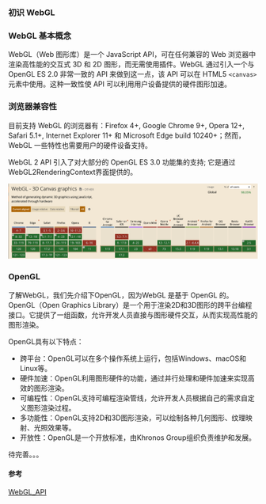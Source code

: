 ### 初识 WebGL

### WebGL 基本概念

WebGL（Web 图形库）是一个 JavaScript API，可在任何兼容的 Web 浏览器中渲染高性能的交互式 3D 和 2D 图形，而无需使用插件。WebGL 通过引入一个与 OpenGL ES 2.0 非常一致的 API 来做到这一点，该 API 可以在 HTML5 `<canvas>` 元素中使用。这种一致性使 API 可以利用用户设备提供的硬件图形加速。

### 浏览器兼容性

目前支持 WebGL 的浏览器有：Firefox 4+, Google Chrome 9+, Opera 12+, Safari 5.1+, Internet Explorer 11+ 和 Microsoft Edge build 10240+；然而，WebGL 一些特性也需要用户的硬件设备支持。

WebGL 2 API 引入了对大部分的 OpenGL ES 3.0 功能集的支持; 它是通过WebGL2RenderingContext界面提供的。

![image-20231213225624930](/img/webgl-use.png)



### OpenGL

了解WebGL，我们先介绍下OpenGL，因为WebGL 是基于 OpenGL 的。OpenGL（Open Graphics Library）是一个用于渲染2D和3D图形的跨平台编程接口。它提供了一组函数，允许开发人员直接与图形硬件交互，从而实现高性能的图形渲染。

OpenGL具有以下特点：

- 跨平台：OpenGL可以在多个操作系统上运行，包括Windows、macOS和Linux等。
- 硬件加速：OpenGL利用图形硬件的功能，通过并行处理和硬件加速来实现高效的图形渲染。
- 可编程性：OpenGL支持可编程渲染管线，允许开发人员根据自己的需求自定义图形渲染过程。
- 多功能性：OpenGL支持2D和3D图形渲染，可以绘制各种几何图形、纹理映射、光照效果等。
- 开放性：OpenGL是一个开放标准，由Khronos Group组织负责维护和发展。











待完善。。。



#### 参考

[WebGL_API](https://developer.mozilla.org/zh-CN/docs/Web/API/WebGL_API)
